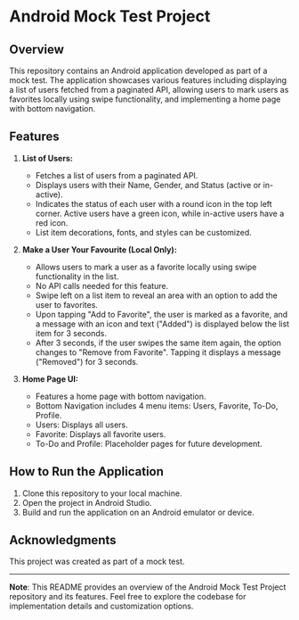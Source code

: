 # Android Mock Test Project

## Overview
This repository contains an Android application developed as part of a mock test. The application showcases various features including displaying a list of users fetched from a paginated API, allowing users to mark users as favorites locally using swipe functionality, and implementing a home page with bottom navigation.

## Features
1. **List of Users:**
   - Fetches a list of users from a paginated API.
   - Displays users with their Name, Gender, and Status (active or in-active).
   - Indicates the status of each user with a round icon in the top left corner. Active users have a green icon, while in-active users have a red icon.
   - List item decorations, fonts, and styles can be customized.

2. **Make a User Your Favourite (Local Only):**
   - Allows users to mark a user as a favorite locally using swipe functionality in the list.
   - No API calls needed for this feature.
   - Swipe left on a list item to reveal an area with an option to add the user to favorites.
   - Upon tapping "Add to Favorite", the user is marked as a favorite, and a message with an icon and text ("Added") is displayed below the list item for 3 seconds.
   - After 3 seconds, if the user swipes the same item again, the option changes to "Remove from Favorite". Tapping it displays a message ("Removed") for 3 seconds.

3. **Home Page UI:**
   - Features a home page with bottom navigation.
   - Bottom Navigation includes 4 menu items: Users, Favorite, To-Do, Profile.
   - Users: Displays all users.
   - Favorite: Displays all favorite users.
   - To-Do and Profile: Placeholder pages for future development.

## How to Run the Application
1. Clone this repository to your local machine.
2. Open the project in Android Studio.
3. Build and run the application on an Android emulator or device.

## Acknowledgments
This project was created as part of a mock test.

---
**Note**: This README provides an overview of the Android Mock Test Project repository and its features. Feel free to explore the codebase for implementation details and customization options.
